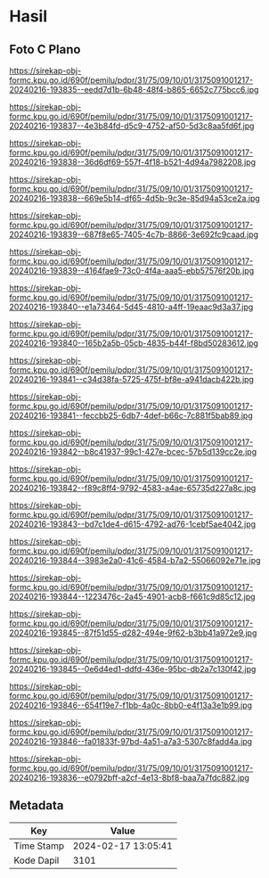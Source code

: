 # Hasil

## Foto C Plano

https://sirekap-obj-formc.kpu.go.id/690f/pemilu/pdpr/31/75/09/10/01/3175091001217-20240216-193835--eedd7d1b-6b48-48f4-b865-6652c775bcc6.jpg

https://sirekap-obj-formc.kpu.go.id/690f/pemilu/pdpr/31/75/09/10/01/3175091001217-20240216-193837--4e3b84fd-d5c9-4752-af50-5d3c8aa5fd6f.jpg

https://sirekap-obj-formc.kpu.go.id/690f/pemilu/pdpr/31/75/09/10/01/3175091001217-20240216-193838--36d6df69-557f-4f18-b521-4d94a7982208.jpg

https://sirekap-obj-formc.kpu.go.id/690f/pemilu/pdpr/31/75/09/10/01/3175091001217-20240216-193838--669e5b14-df65-4d5b-9c3e-85d94a53ce2a.jpg

https://sirekap-obj-formc.kpu.go.id/690f/pemilu/pdpr/31/75/09/10/01/3175091001217-20240216-193839--687f8e65-7405-4c7b-8866-3e692fc9caad.jpg

https://sirekap-obj-formc.kpu.go.id/690f/pemilu/pdpr/31/75/09/10/01/3175091001217-20240216-193839--4164fae9-73c0-4f4a-aaa5-ebb57576f20b.jpg

https://sirekap-obj-formc.kpu.go.id/690f/pemilu/pdpr/31/75/09/10/01/3175091001217-20240216-193840--e1a73464-5d45-4810-a4ff-19eaac9d3a37.jpg

https://sirekap-obj-formc.kpu.go.id/690f/pemilu/pdpr/31/75/09/10/01/3175091001217-20240216-193840--165b2a5b-05cb-4835-b44f-f8bd50283612.jpg

https://sirekap-obj-formc.kpu.go.id/690f/pemilu/pdpr/31/75/09/10/01/3175091001217-20240216-193841--c34d38fa-5725-475f-bf8e-a941dacb422b.jpg

https://sirekap-obj-formc.kpu.go.id/690f/pemilu/pdpr/31/75/09/10/01/3175091001217-20240216-193841--feccbb25-6db7-4def-b66c-7c881f5bab89.jpg

https://sirekap-obj-formc.kpu.go.id/690f/pemilu/pdpr/31/75/09/10/01/3175091001217-20240216-193842--b8c41937-99c1-427e-bcec-57b5d139cc2e.jpg

https://sirekap-obj-formc.kpu.go.id/690f/pemilu/pdpr/31/75/09/10/01/3175091001217-20240216-193842--f89c8ff4-9792-4583-a4ae-65735d227a8c.jpg

https://sirekap-obj-formc.kpu.go.id/690f/pemilu/pdpr/31/75/09/10/01/3175091001217-20240216-193843--bd7c1de4-d615-4792-ad76-1cebf5ae4042.jpg

https://sirekap-obj-formc.kpu.go.id/690f/pemilu/pdpr/31/75/09/10/01/3175091001217-20240216-193844--3983e2a0-41c6-4584-b7a2-55066092e71e.jpg

https://sirekap-obj-formc.kpu.go.id/690f/pemilu/pdpr/31/75/09/10/01/3175091001217-20240216-193844--1223476c-2a45-4901-acb8-f661c9d85c12.jpg

https://sirekap-obj-formc.kpu.go.id/690f/pemilu/pdpr/31/75/09/10/01/3175091001217-20240216-193845--87f51d55-d282-494e-9f62-b3bb41a972e9.jpg

https://sirekap-obj-formc.kpu.go.id/690f/pemilu/pdpr/31/75/09/10/01/3175091001217-20240216-193845--0e6d4ed1-ddfd-436e-95bc-db2a7c130f42.jpg

https://sirekap-obj-formc.kpu.go.id/690f/pemilu/pdpr/31/75/09/10/01/3175091001217-20240216-193846--654f19e7-f1bb-4a0c-8bb0-e4f13a3e1b99.jpg

https://sirekap-obj-formc.kpu.go.id/690f/pemilu/pdpr/31/75/09/10/01/3175091001217-20240216-193846--fa01833f-97bd-4a51-a7a3-5307c8fadd4a.jpg

https://sirekap-obj-formc.kpu.go.id/690f/pemilu/pdpr/31/75/09/10/01/3175091001217-20240216-193836--e0792bff-a2cf-4e13-8bf8-baa7a7fdc882.jpg


## Metadata

| Key        | Value               |
| ---------- | ------------------- |
| Time Stamp | 2024-02-17 13:05:41 |
| Kode Dapil | 3101                |



